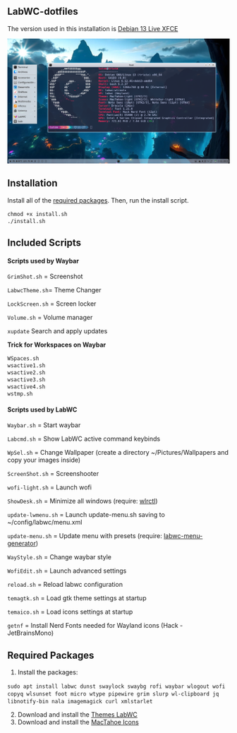 ## LabWC-dotfiles

The version used in this installation is [Debian 13 Live XFCE](https://cdimage.debian.org/debian-cd/current-live/amd64/iso-hybrid/debian-live-13.0.0-amd64-xfce.iso)

<div align="center">

  ![imgs](/images/screenshot.png)

</div>

## Installation

Install all of the [required packages](#required-packages). Then, run the install script.

```
chmod +x install.sh
./install.sh
```

## Included Scripts

#### Scripts used by Waybar

`GrimShot.sh` = Screenshot

`LabwcTheme.sh`= Theme Changer

`LockScreen.sh` = Screen locker

`Volume.sh` = Volume manager

`xupdate` Search and apply updates

**Trick for Workspaces on Waybar**

```
WSpaces.sh 
wsactive1.sh
wsactive2.sh
wsactive3.sh
wsactive4.sh
wstmp.sh
```

#### Scripts used by LabWC

`Waybar.sh` = Start waybar

`Labcmd.sh` = Show LabWC active command keybinds

`WpSel.sh` = Change Wallpaper (create a directory ~/Pictures/Wallpapers and copy your images inside)

`ScreenShot.sh` = Screenshooter

`wofi-light.sh` = Launch wofi
 
`ShowDesk.sh` = Minimize all windows (require: [wlrctl](https://git.sr.ht/~brocellous/wlrctl))

`update-lwmenu.sh` = Launch update-menu.sh saving to ~/config/labwc/menu.xml 

`update-menu.sh` = Update menu with presets (require: [labwc-menu-generator](https://github.com/labwc/labwc-menu-generator.git))

`WayStyle.sh` = Change waybar style

`WofiEdit.sh` = Launch advanced settings
 
`reload.sh` = Reload labwc configuration

`temagtk.sh` = Load gtk theme settings at startup

`temaico.sh` = Load icons settings at startup

`getnf` = Install Nerd Fonts needed for Wayland icons (Hack - JetBrainsMono)

## Required Packages
1. Install the packages:

`
sudo apt install labwc dunst swaylock swaybg rofi waybar wlogout wofi copyq wlsunset foot micro wtype pipewire grim slurp wl-clipboard jq libnotify-bin nala imagemagick curl xmlstarlet
`

2. Download and install the [Themes LabWC](https://github.com/Jolmas/LabWC.git)
3. Download and install the [MacTahoe Icons](https://github.com/vinceliuice/MacTahoe-icon-theme.git)
